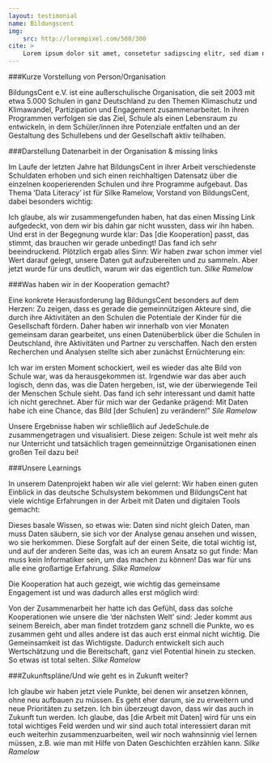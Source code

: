 ```yaml
---
layout: testimonial
name: Bildungscent
img: 
    src: http://lorempixel.com/500/300
cite: > 
    Lorem ipsum dolor sit amet, consetetur sadipscing elitr, sed diam nonumy eirmod tempor invidunt ut labore et dolore magna aliquyam erat, sed diam voluptua. At vero eos et accusam et
---
```

###Kurze Vorstellung von Person/Organisation

BildungsCent e.V. ist eine außerschulische Organisation, die seit 2003 mit etwa 5.000 Schulen in ganz Deutschland zu den Themen Klimaschutz und Klimawandel, Partizipation und Engagement zusammenarbeitet. In ihren Programmen verfolgen sie das Ziel, Schule als einen Lebensraum zu entwickeln, in dem Schüler/innen ihre Potenziale entfalten und an der Gestaltung des Schullebens und der Gesellschaft aktiv teilhaben.

###Darstellung Datenarbeit in der Organisation & missing links 

Im Laufe der letzten Jahre hat BildungsCent in ihrer Arbeit verschiedenste Schuldaten erhoben und sich einen reichhaltigen Datensatz über die einzelnen kooperierenden Schulen und ihre Programme aufgebaut. Das Thema ‘Data Literacy’ ist für Silke Ramelow, Vorstand von BildungsCent, dabei besonders wichtig: 

<p class="speech-bubble">
    Ich glaube, als wir zusammengefunden haben, hat das einen Missing Link aufgedeckt, von dem wir bis dahin gar nicht wussten, dass wir ihn haben. Und erst in der Begegnung wurde klar: Das [die Kooperation] passt, das stimmt, das brauchen wir gerade unbedingt! Das fand ich sehr beeindruckend. Plötzlich ergab alles Sinn: Wir haben zwar schon immer viel Wert darauf gelegt, unsere Daten gut aufzubereiten und zu sammeln. Aber jetzt wurde für uns deutlich, warum wir das eigentlich tun.
    <cite>Silke Ramelow</cite>
</p>

###Was haben wir in der Kooperation gemacht?

Eine konkrete Herausforderung lag BildungsCent besonders auf dem Herzen: Zu zeigen, dass es gerade die gemeinnützigen Akteure sind, die durch ihre Aktivitäten an den Schulen die Potentiale der Kinder für die Gesellschaft fördern. Daher haben wir innerhalb von vier Monaten gemeinsam daran gearbeitet, uns einen Datenüberblick über die Schulen in Deutschland, ihre Aktivitäten und Partner zu verschaffen. Nach den ersten Recherchen und Analysen stellte sich aber zunächst Ernüchterung ein:

<p class="speech-bubble">
    Ich war im ersten Moment schockiert, weil es wieder das alte Bild von Schule war, was da herausgekommen ist. Irgendwie war das aber auch logisch, denn das, was die Daten hergeben, ist, wie der überwiegende Teil der Menschen Schule sieht. Das fand ich sehr interessant und damit hatte ich nicht gerechnet. Aber für mich war der Gedanke prägend: Mit Daten habe ich eine Chance, das Bild [der Schulen] zu verändern!”
    <cite>Sile Ramelow</cite>

Unsere Ergebnisse haben wir schließlich auf JedeSchule.de zusammengetragen und visualisiert. Diese zeigen: Schule ist weit mehr als nur Unterricht und tatsächlich tragen gemeinnützige Organisationen einen großen Teil dazu bei!

###Unsere Learnings

In unserem Datenprojekt haben wir alle viel gelernt: Wir haben einen guten Einblick in das deutsche Schulsystem bekommen und BildungsCent hat viele wichtige Erfahrungen in der Arbeit mit Daten und digitalen Tools gemacht:

<p class="speech-bubble">
    Dieses basale Wissen, so etwas wie: Daten sind nicht gleich Daten, man muss Daten säubern, sie sich vor der Analyse genau ansehen und wissen, wo sie herkommen. Diese Sorgfalt auf der einen Seite, die total wichtig ist, und auf der anderen Seite das, was ich an eurem Ansatz so gut finde: Man muss kein Informatiker sein, um das machen zu können! Das war für uns alle eine großartige Erfahrung.
    <cite>Silke Ramelow</cite>
</p>

Die Kooperation hat auch gezeigt, wie wichtig das gemeinsame Engagement ist und was dadurch alles erst möglich wird:

<p class="speech-bubble">
    Von der Zusammenarbeit her hatte ich das Gefühl, dass das solche Kooperationen wie unsere die ‘der nächsten Welt’ sind: Jeder kommt aus seinem Bereich, aber man findet trotzdem ganz schnell die Punkte, wo es zusammen geht und alles andere ist das auch erst einmal nicht wichtig. Die Gemeinsamkeit ist das Wichtigste. Dadurch entwickelt sich auch Wertschätzung und die Bereitschaft, ganz viel Potential hinein zu stecken. So etwas ist total selten.
    <cite>Silke Ramelow</cite>
</p>

###Zukunftspläne/Und wie geht es in Zukunft weiter?

<p class="speech-bubble">
    Ich glaube wir haben jetzt viele Punkte, bei denen wir ansetzen können, ohne neu aufbauen zu müssen. Es geht eher darum, sie zu erweitern und neue Prioritäten zu setzen. Ich bin überzeugt davon, dass wir das auch in Zukunft tun werden. Ich glaube, das [die Arbeit mit Daten] wird für uns ein total wichtiges Feld werden und wir sind auch total interessiert daran mit euch weiterhin zusammenzuarbeiten, weil wir noch wahnsinnig viel lernen müssen, z.B. wie man mit Hilfe von Daten Geschichten erzählen kann.
    <cite>Silke Ramelow</cite>
</p>
